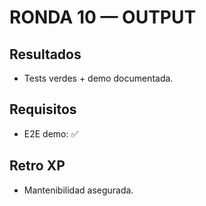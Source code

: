 # RONDA 10 — OUTPUT

## Resultados
- Tests verdes + demo documentada.

## Requisitos
- E2E demo: ✅

## Retro XP
- Mantenibilidad asegurada.
